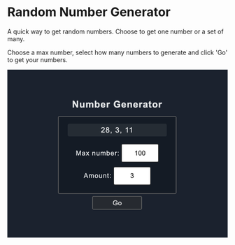 # Random Number Generator

A quick way to get random numbers. Choose to get one number or a set of many. 

Choose a max number, select how many numbers to generate and click 'Go' to get your numbers.


![](assets/num-gen-screen1.png)
